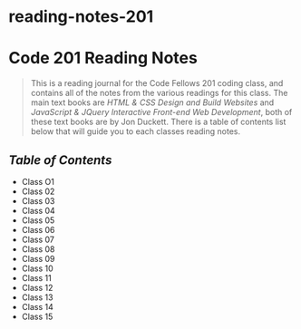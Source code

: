 # reading-notes-201
# **Code 201 Reading Notes**
> This is a reading journal for the Code Fellows 201 coding class, and contains all of the notes from the various readings for this class. The main text books are *HTML & CSS Design and Build Websites* and *JavaScript & JQuery Interactive Front-end Web Development*, both of these text books are by Jon Duckett. There is a table of contents list below that will guide you to each classes reading notes.

## ***Table of Contents***

* Class O1
* Class 02
* Class 03
* Class 04
* Class 05
* Class 06
* Class 07
* Class 08
* Class 09
* Class 10
* Class 11
* Class 12
* Class 13
* Class 14
* Class 15
